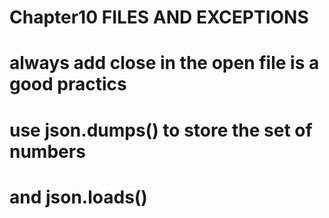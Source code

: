 # Chapter10  FILES AND EXCEPTIONS
# always add close in the open file is a good practics
# use json.dumps() to store the set of numbers
# and json.loads()